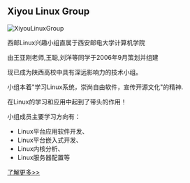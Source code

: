 ## Xiyou Linux Group

![XiyouLinuxGroup](https://www.xiyoulinux.org/images/xiyoulinux.png)

西邮Linux兴趣小组直属于西安邮电大学计算机学院

由王亚刚老师,王聪,刘洋等同学于2006年9月策划并组建

现已成为陕西高校中具有深远影响力的技术小组。

小组本着"学习Linux系统，崇尚自由软件，宣传开源文化"的精神.

在Linux的学习和应用中起到了带头的作用！

小组成员主要学习方向有：
- Linux平台应用软件开发、
- Linux平台嵌入式开发、
- Linux内核分析、
- Linux服务器配置等

[了解更多>>](https://www.xiyoulinux.org)

